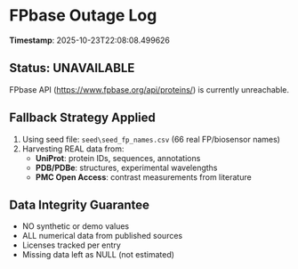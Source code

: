 # FPbase Outage Log

**Timestamp**: 2025-10-23T22:08:08.499626

## Status: UNAVAILABLE

FPbase API (https://www.fpbase.org/api/proteins/) is currently unreachable.

## Fallback Strategy Applied

1. Using seed file: `seed\seed_fp_names.csv` (66 real FP/biosensor names)
2. Harvesting REAL data from:
   - **UniProt**: protein IDs, sequences, annotations
   - **PDB/PDBe**: structures, experimental wavelengths
   - **PMC Open Access**: contrast measurements from literature

## Data Integrity Guarantee

- NO synthetic or demo values
- ALL numerical data from published sources
- Licenses tracked per entry
- Missing data left as NULL (not estimated)

